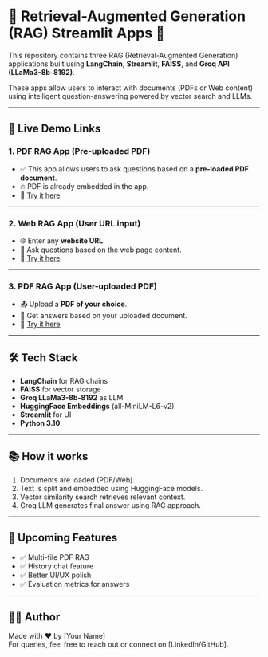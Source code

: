 # 📄 Retrieval-Augmented Generation (RAG) Streamlit Apps 🚀

This repository contains three RAG (Retrieval-Augmented Generation) applications built using **LangChain**, **Streamlit**, **FAISS**, and **Groq API (LLaMa3-8b-8192)**.

These apps allow users to interact with documents (PDFs or Web content) using intelligent question-answering powered by vector search and LLMs.

---

## 🔗 Live Demo Links

### 1. **PDF RAG App (Pre-uploaded PDF)**
- ✅ This app allows users to ask questions based on a **pre-loaded PDF document**.
- 🔥 PDF is already embedded in the app.
- 📎 [Try it here](https://aa9hnzmr7maqrnbnzmsrzb.streamlit.app/)

---

### 2. **Web RAG App (User URL input)**
- 🌐 Enter any **website URL**.
- 🤖 Ask questions based on the web page content.
- 📎 [Try it here](https://nm7qfybun8zscv3duzztax.streamlit.app/)

---

### 3. **PDF RAG App (User-uploaded PDF)**
- 📤 Upload a **PDF of your choice**.
- 🧠 Get answers based on your uploaded document.
- 📎 [Try it here](https://x9x4xjhxph2nmzzwttelmw.streamlit.app/)

---

## 🛠️ Tech Stack
- **LangChain** for RAG chains
- **FAISS** for vector storage
- **Groq LLaMa3-8b-8192** as LLM
- **HuggingFace Embeddings** (all-MiniLM-L6-v2)
- **Streamlit** for UI
- **Python 3.10**

---

## 📚 How it works
1. Documents are loaded (PDF/Web).
2. Text is split and embedded using HuggingFace models.
3. Vector similarity search retrieves relevant context.
4. Groq LLM generates final answer using RAG approach.

---

## 🚀 Upcoming Features
- ✅ Multi-file PDF RAG
- ✅ History chat feature
- ✅ Better UI/UX polish
- ✅ Evaluation metrics for answers

---

## 🧑‍💻 Author
Made with ❤️ by [Your Name]  
For queries, feel free to reach out or connect on [LinkedIn/GitHub].
